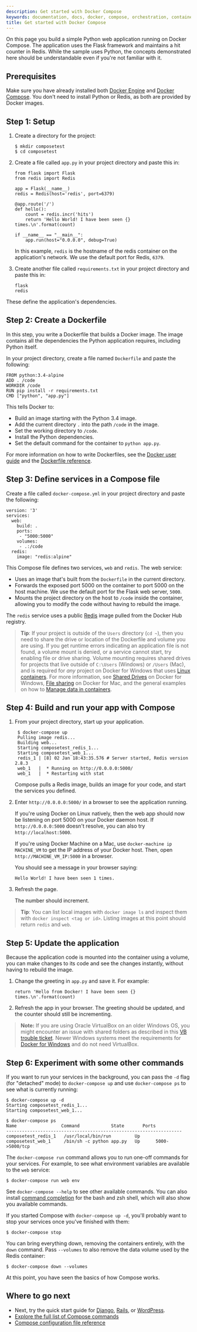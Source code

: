 ```yaml
---
description: Get started with Docker Compose
keywords: documentation, docs, docker, compose, orchestration, containers
title: Get started with Docker Compose
---
```


On this page you build a simple Python web application running on Docker
Compose. The application uses the Flask framework and maintains a hit counter in
Redis. While the sample uses Python, the concepts demonstrated here should be
understandable even if you're not familiar with it.

## Prerequisites

Make sure you have already installed both [Docker Engine](/engine/installation/) and [Docker
Compose](install.md). You don't need to install Python or Redis, as both are
provided by Docker images.

## Step 1: Setup

1.  Create a directory for the project:

        $ mkdir composetest
        $ cd composetest

2.  Create a file called `app.py` in your project directory and paste this in:

        from flask import Flask
        from redis import Redis

        app = Flask(__name__)
        redis = Redis(host='redis', port=6379)

        @app.route('/')
        def hello():
            count = redis.incr('hits')
            return 'Hello World! I have been seen {} times.\n'.format(count)

        if __name__ == "__main__":
            app.run(host="0.0.0.0", debug=True)

      In this example, `redis` is the hostname of the redis container on the application's network. We use the default port for Redis, `6379`.

3.  Create another file called `requirements.txt` in your project directory and
    paste this in:

        flask
        redis

   These define the application's dependencies.


## Step 2: Create a Dockerfile

In this step, you write a Dockerfile that builds a Docker image. The image
contains all the dependencies the Python application requires, including Python
itself.

In your project directory, create a file named `Dockerfile` and paste the
following:

    FROM python:3.4-alpine
    ADD . /code
    WORKDIR /code
    RUN pip install -r requirements.txt
    CMD ["python", "app.py"]

This tells Docker to:

* Build an image starting with the Python 3.4 image.
* Add the current directory `.` into the path `/code` in the image.
* Set the working directory to `/code`.
* Install the Python dependencies.
* Set the default command for the container to `python app.py`.

For more information on how to write Dockerfiles, see the [Docker user
guide](/engine/tutorials/dockerimages.md#building-an-image-from-a-dockerfile)
and the [Dockerfile reference](/engine/reference/builder.md).


## Step 3: Define services in a Compose file

Create a file called `docker-compose.yml` in your project directory and paste
the following:

    version: '3'
    services:
      web:
        build: .
        ports:
         - "5000:5000"
        volumes:
         - .:/code
      redis:
        image: "redis:alpine"

This Compose file defines two services, `web` and `redis`. The web service:

* Uses an image that's built from the `Dockerfile` in the current directory.
* Forwards the exposed port 5000 on the container to port 5000 on the host
  machine. We use the default port for the Flask web server, `5000`.
* Mounts the project directory on the host to `/code` inside the container,
  allowing you to modify the code without having to rebuild the image.

The `redis` service uses a public
[Redis](https://registry.hub.docker.com/_/redis/) image pulled from the Docker
Hub registry.

>**Tip**: If your project is outside of the `Users` directory (`cd ~`), then you
need to share the drive or location of the Dockerfile and volume you are using.
If you get runtime errors indicating an application file is not found, a volume
mount is denied, or a service cannot start, try enabling file or drive sharing.
Volume mounting requires shared drives for projects that live outside of
`C:\Users` (Windows) or `/Users` (Mac), and is required for _any_ project on
Docker for Windows that uses [Linux
containers](/docker-for-windows/#switch-between-windows-and-linux-containers-beta-feature).
For more information, see [Shared
Drives](../docker-for-windows/#shared-drives) on Docker for Windows,
[File sharing](../docker-for-mac/#file-sharing) on Docker for Mac, and
the general examples on how to [Manage data in
containers](../engine/tutorials/dockervolumes.md).

## Step 4: Build and run your app with Compose

1. From your project directory, start up your application.

        $ docker-compose up
        Pulling image redis...
        Building web...
        Starting composetest_redis_1...
        Starting composetest_web_1...
        redis_1 | [8] 02 Jan 18:43:35.576 # Server started, Redis version 2.8.3
        web_1   |  * Running on http://0.0.0.0:5000/
        web_1   |  * Restarting with stat

   Compose pulls a Redis image, builds an image for your code, and start the
   services you defined.

2. Enter `http://0.0.0.0:5000/` in a browser to see the application running.

   If you're using Docker on Linux natively, then the web app should now be
   listening on port 5000 on your Docker daemon host. If `http://0.0.0.0:5000`
   doesn't resolve, you can also try `http://localhost:5000`.

   If you're using Docker Machine on a Mac, use `docker-machine ip MACHINE_VM` to get
   the IP address of your Docker host. Then, open `http://MACHINE_VM_IP:5000` in a
   browser.

   You should see a message in your browser saying:

   `Hello World! I have been seen 1 times.`

3. Refresh the page.

   The number should increment.

>**Tip**: You can list local images with `docker image ls` and inspect them with `docker inspect <tag or id>`. Listing images at this point should return `redis` and `web`.


## Step 5: Update the application

Because the application code is mounted into the container using a volume, you
can make changes to its code and see the changes instantly, without having to
rebuild the image.

1.  Change the greeting in `app.py` and save it. For example:

        return 'Hello from Docker! I have been seen {} times.\n'.format(count)

2.  Refresh the app in your browser. The greeting should be updated, and the
    counter should still be incrementing.

>**Note:** If you are using Oracle VirtualBox on an older Windows OS, you might encounter an issue with shared folders as described in this [VB trouble
ticket](https://www.virtualbox.org/ticket/14920). Newer Windows systems meet the
requirements for [Docker for Windows](/docker-for-windows/install.md) and do not
need VirtualBox.

## Step 6: Experiment with some other commands

If you want to run your services in the background, you can pass the `-d` flag
(for "detached" mode) to `docker-compose up` and use `docker-compose ps` to
see what is currently running:

    $ docker-compose up -d
    Starting composetest_redis_1...
    Starting composetest_web_1...

    $ docker-compose ps
    Name                 Command            State       Ports
    -------------------------------------------------------------------
    composetest_redis_1   /usr/local/bin/run         Up
    composetest_web_1     /bin/sh -c python app.py   Up      5000->5000/tcp

The `docker-compose run` command allows you to run one-off commands for your
services. For example, to see what environment variables are available to the
`web` service:

    $ docker-compose run web env

See `docker-compose --help` to see other available commands. You can also install [command completion](completion.md) for the bash and zsh shell, which will also show you available commands.

If you started Compose with `docker-compose up -d`, you'll probably want to stop
your services once you've finished with them:

    $ docker-compose stop

You can bring everything down, removing the containers entirely, with the `down`
command. Pass `--volumes` to also remove the data volume used by the Redis
container:

    $ docker-compose down --volumes

At this point, you have seen the basics of how Compose works.


## Where to go next

- Next, try the quick start guide for [Django](django.md),
  [Rails](rails.md), or [WordPress](/samples/library/wordpress/).
- [Explore the full list of Compose commands](./reference/)
- [Compose configuration file reference](compose-file/)
